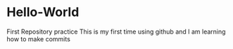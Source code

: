 # Hello-World
First Repository practice
This is my first time using github and I am learning how to make commits
